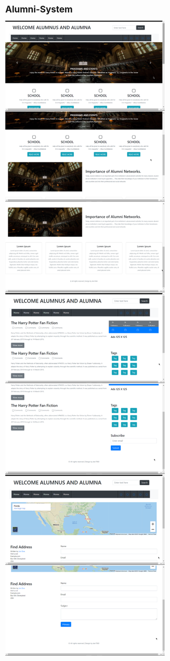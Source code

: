 # Alumni-System
![](media/1.png)
![](media/2.png)
![](media/3.png)
![](media/4.png)
![](media/5.png)
![](media/6.png)
![](media/7.png)
